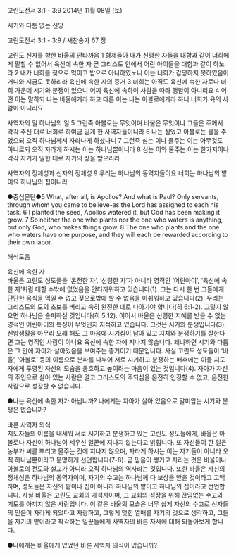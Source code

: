 고린도전서 3:1 - 3:9 
2014년 11월 08일 (토)

시기와 다툼 없는 신앙



고린도전서 3:1 - 3:9 / 새찬송가 67 장


고린도 신자를 향한 바울의 안타까움
1 형제들아 내가 신령한 자들을 대함과 같이 너희에게 말할 수 없어서 육신에 속한 자 곧 그리스도 안에서 어린 아이들을 대함과 같이 하노라 2 내가 너희를 젖으로 먹이고 밥으로 아니하였노니 이는 너희가 감당하지 못하였음이거니와 지금도 못하리라 
육신에 속한 자의 증거
3 너희는 아직도 육신에 속한 자로다 너희 가운데 시기와 분쟁이 있으니 어찌 육신에 속하여 사람을 따라 행함이 아니리요 4 어떤 이는 말하되 나는 바울에게라 하고 다른 이는 나는 아볼로에게라 하니 너희가 육의 사람이 아니리요 

사역자의 일 하나님의 일
5 그런즉 아볼로는 무엇이며 바울은 무엇이냐 그들은 주께서 각각 주신 대로 너희로 하여금 믿게 한 사역자들이니라 6 나는 심었고 아볼로는 물을 주었으되 오직 하나님께서 자라나게 하셨나니 7 그런즉 심는 이나 물주는 이는 아무것도 아니로되 오직 자라게 하시는 이는 하나님뿐이니라 8 심는 이와 물주는 이는 한가지이나 각각 자기가 일한 대로 자기의 상을 받으리라 

사역자의 정체성과 신자의 정체성
9 우리는 하나님의 동역자들이요 너희는 하나님의 밭이요 하나님의 집이니라 

●중심문단●5 What, after all, is Apollos? And what is Paul? Only servants, through whom you came to believe-as the Lord has assigned to each his task. 6 I planted the seed, Apollos watered it, but God has been making it grow. 7 So neither the one who plants nor the one who waters is anything, but only God, who makes things grow. 8 The one who plants and the one who waters have one purpose, and they will each be rewarded according to their own labor.

해석도움





육신에 속한 자  
바울은 고린도 성도들을 ‘온전한 자’, ‘신령한 자’가 아니라 영적인 ‘어린아이’, ‘육신에 속한 자’처럼 대할 수밖에 없었음을 안타까워하고 있습니다(1). 그는 다시 한 번 그들에게 단단한 음식을 먹일 수 없고 젖으로밖에 할 수 없음을 아쉬워하고 있습니다(2). 우리는 그리스도의 도의 초보를 버리고 속히 완전한 데로 나아가야 합니다(히 6:1-2). 그렇지 않으면 하나님은 슬퍼하실 것입니다(히 5:12). 이어서 바울은 신령한 지혜를 받을 수 없는 영적인 어린아이의 특징이 무엇인지 지적하고 있습니다. 그것은 시기와 분쟁입니다(3). 신앙생활을 아무리 오래 해도 그 마음에 시기심이 남아 있고 지체와 분쟁하기를 잘한다면 그는 영적인 사람이 아니요 육신에 속한 자에 지나지 않습니다. 왜냐하면 시기와 다툼은 그 안에 자아가 살아있음을 보여주는 증거이기 때문입니다. 사실 고린도 성도들이 ‘바울’, ‘아볼로’ 등의 이름으로 분파를 나누어 서로 시기하고 분쟁하는 배후에는 이들 지도자에게 투영된 자신의 모습을 옹호하고 높이려는 마음이 있는 것입니다(4). 자아가 자신의 주인으로 살아 있는 사람은 결코 그리스도의 주되심을 온전히 인정할 수 없고, 온전한 사람으로 성장할 수 없습니다.   

●나는 육신에 속한 자가 아닙니까? 나에게는 자아가 살아 있음으로 말미암는 시기와 분쟁은 없습니까?  

바른 사역자 의식  
지도자들의 이름을 내세워 서로 시기하고 분쟁하고 있는 고린도 성도들에게, 바울은 아볼로나 자신이 하나님이 세우신 일꾼에 지나지 않는다고 밝힙니다. 또 자신들이 한 일은 농부가 씨를 뿌리고 물주는 것에 지나지 않으며, 자라게 하시는 이는 자기들이 아니라 오직 하나님뿐이라고 분명하게 선언합니다(7-8). 곧 믿음이 생기고 자라는 것은 바울이나 아볼로의 전도와 설교가 아니라 오직 하나님의 역사라는 것입니다. 또한 바울은 자신의 정체성은 하나님의 동역자이며, 자기의 수고는 하나님께 다 보상을 받을 것이라고 고백하며, 성도들은 자신의 밭이나 집이 아니라 하나님의 밭이고 하나님의 집이라고 선언합니다. 사실 바울은 고린도 교회의 개척자이며, 그 교회의 성장을 위해 끊임없는 수고와 기도를 아끼지 않은 사람입니다. 이 같은 바울의 모습은 너무 쉽게 자신의 수고로 신자들의 믿음이 자라게 되었다고 자랑하고, 그렇게 맺힌 열매를 자기의 것으로 생각하고, 그들을 자기의 밭이라고 착각하는 일꾼들에게 사역자의 바른 자세에 대해 되돌아보게 합니다. 

●나에게는 바울에게 있었던 바른 사역자 의식이 있습니까?